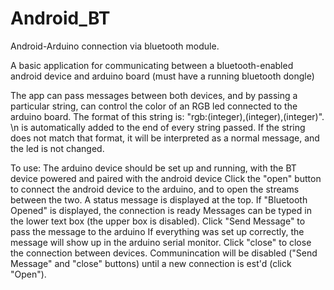 Android_BT
==========

Android-Arduino connection via bluetooth module.  

A basic application for communicating between a bluetooth-enabled android device and arduino board (must have a running bluetooth dongle)

The app can pass messages between both devices, and by passing a particular string, can control the color
of an RGB led connected to the arduino board. 
  The format of this string is: "rgb:(integer),(integer),(integer)".  \n is automatically added to the end of every string passed.
  If the string does not match that format, it will be interpreted as a normal message, and the led is not changed.

To use:
  The arduino device should be set up and running, with the BT device powered and paired with the android device
  Click the "open" button to connect the android device to the arduino, and to open the streams between the two.
  A status message is displayed at the top.  If "Bluetooth Opened" is displayed, the connection is ready
  Messages can be typed in the lower text box (the upper box is disabled).  Click "Send Message" to pass the message to the arduino
    If everything was set up correctly, the message will show up in the arduino serial monitor.
  Click "close" to close the connection between devices.
    Communincation will be disabled ("Send Message" and "close" buttons) until a new connection is est'd (click "Open").

